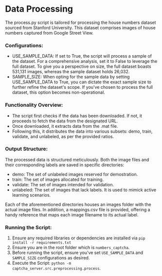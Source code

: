 # Data Processing
The process.py script is tailored for processing the house numbers dataset sourced from Stanford University. This dataset comprises images of house numbers captured from Google Street View.

### Configurations:
- USE_SAMPLE_DATA: If set to True, the script will process a sample of the dataset. For a comprehensive analysis, set it to False to leverage the full dataset. To give you a perspective on size, the full dataset boasts 531,131 images, whereas the sample dataset holds 26,032.
- SAMPLE_SIZE: When opting for the sample data by setting USE_SAMPLE_DATA to True, you can dictate the exact sample size to further refine the dataset's scope. If you've chosen to process the full dataset, this option becomes non-operational.

### Functionality Overview:
- The script first checks if the data has been downloaded. If not, it proceeds to fetch the data from the designated URL.
- Once downloaded, it extracts data from the .mat file.
- Following this, it distributes the data into various subsets: demo, train, validate, and unlabeled, as per the provided ratios.

### Output Structure:
The processed data is structured meticulously. Both the image files and their corresponding labels are saved in specific directories:
- demo: The set of unlabeled images reserved for demostration.
- train: The set of images allocated for training.
- validate: The set of images intended for validation.
- unlabeled: The set of images that lack labels. It is used to mimick active learning scenarios.

Each of the aforementioned directories houses an images folder with the actual image files. In addition, a mappings.csv file is provided, offering a handy reference that maps each image filename to its actual label.

### Running the Script:
1. Ensure any required libraries or dependencies are installed via `pip install -r requirements.txt`
2. Ensure you are in the root folder which is `numbers_captcha`.
3. Before running the script, ensure you've set `USE_SAMPLE_DATA` and `SAMPLE_SIZE` configurations as desired.
4. Execute the Script: `python -m captcha_server.src.preprocessing.process`.
